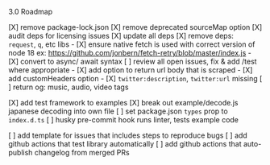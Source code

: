 3.0 Roadmap

[X] remove package-lock.json
[X] remove deprecated sourceMap option
[X] audit deps for licensing issues
[X] update all deps
[X] remove deps: `request`, `q`, etc libs
      - [X] ensure native fetch is used with correct version of node 18
          ex: https://github.com/jonbern/fetch-retry/blob/master/index.js
      - [X] convert to async/ await syntax
[ ] review all open issues, fix & add /test where appropriate
    - [X] add option to return url body that is scraped
    - [X] add customHeaders option
    - [X] `twitter:description`, `twitter:url` missing
[ ] return og: music, audio, video tags

[X] add test framework to examples
[X] break out example/decode.js japanese decoding into own file
[ ] set package.json `types` prop to `index.d.ts`
[ ] husky pre-commit hook runs linter, tests example code

[ ] add template for issues that includes steps to reproduce bugs
[ ] add github actions that test library automatically
[ ] add github actions that auto-publish changelog from merged PRs
